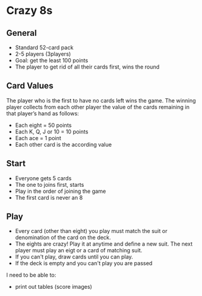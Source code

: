 # Crazy 8s


## General

* Standard 52-card pack
* 2-5 players (3players)
* Goal: get the least 100 points
* The player to get rid of all their cards first, wins the round



##  Card Values

The player who is the first to have no cards left wins the game. The  winning player collects from each other player the value of the cards  remaining in that player’s hand as follows:

* Each eight = 50 points
* Each K, Q, J or 10 = 10 points
* Each ace = 1 point
* Each other card is the according value



## Start

* Everyone gets 5 cards
* The one to joins first, starts
* Play in the order of joining the game
* The first card is never an 8



## Play

* Every card (other than eight) you play must match the suit or denomination of the card on the deck.
* The eights are crazy! Play it at anytime and define a new suit. The next player must play an eigt or a card of matching suit. 
* If you can't play, draw cards until you can play. 
* If the deck is empty and you can't play you are passed



I need to be able to: 

* print out tables (score images)
